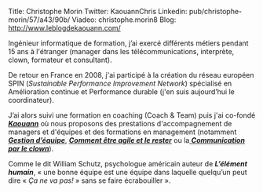 Title: Christophe Morin
Twitter: KaouannChris
Linkedin: pub/christophe-morin/57/a43/90b/
Viadeo: christophe.morin8
Blog: http://www.leblogdekaouann.com/

Ingénieur informatique de formation, j’ai exercé différents métiers pendant 15 ans à l'étranger (manager dans les télécommunications, interprète, clown, formateur et consultant).<br/>

De retour en France en 2008, j'ai participé à la création du réseau européen SPIN (<i>Sustainable Performance Improvement Network</i>) spécialisé en Amélioration continue et Performance durable (j'en suis aujourd’hui le coordinateur).<br/>

J’ai alors suivi une formation en coaching (Coach &amp; Team) puis j'ai co-fondé <a href="http://www.kaouann.com" target="_blank"> <b><i>Kaouann</i></b></a> où nous proposons des prestations d'accompagnement de managers et d'équipes et des formations en management (notamment <a href="http://www.kaouann.com/gestion-dequipe/" target="_blank"><b><i>Gestion d’équipe</i></b></a>, <a href="http://www.kaouann.com/comment-etre-agile-et-le-rester-2/" target="_blank"><b><i>Comment être agile et le rester</i></b></a> ou la<a href="http://www.kaouann.com/wp-content/uploads/2012/03/Qu-est-ce-qu-elle-a-ma-com.pdf" target="_blank"> <b><i>Communication par le clown</i></b></a>).<br/>

Comme le dit William Schutz, psychologue américain auteur de <b><i>L’élément humain</i></b>, « une bonne équipe est une équipe dans laquelle quelqu’un peut dire « <i>Ça ne va pas!</i> » sans se faire écrabouiller ».
